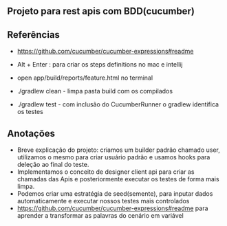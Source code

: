 ## Projeto para rest apis com BDD(cucumber)


## Referências
- https://github.com/cucumber/cucumber-expressions#readme


- Alt + Enter : para criar os steps definitions no mac e intellij
- open app/build/reports/feature.html   no terminal
- ./gradlew clean -  limpa pasta build com os compilados
- ./gradlew test - com inclusão do CucumberRunner o gradlew identifica os testes

## Anotações
 - Breve explicação do projeto: criamos um builder padrão chamado user, utilizamos o mesmo para criar usuário padrão e usamos hooks para deleção ao final do teste. 
 - Implementamos o conceito de designer client api para criar as chamadas das Apis e posteriormente executar os testes de forma mais limpa.
 - Podemos criar uma estratégia de seed(semente), para inputar dados automaticamente e executar nossos testes mais controlados
 - https://github.com/cucumber/cucumber-expressions#readme para aprender a transformar as palavras do cenário em variável